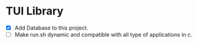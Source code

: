 # TUI Library
- [x] Add Database to this project.
- [ ] Make run.sh dynamic and compatible with all type of applications in c.